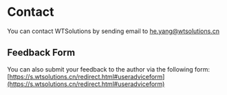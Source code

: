 # Contact

You can contact WTSolutions by sending email to he.yang@wtsolutions.cn

## Feedback Form
  You can also submit your feedback to the author via the following form:
  [https://s.wtsolutions.cn/redirect.html#useradviceform](https://s.wtsolutions.cn/redirect.html#useradviceform)

<script async src="https://pagead2.googlesyndication.com/pagead/js/adsbygoogle.js?client=ca-pub-8772217510669640"
     crossorigin="anonymous"></script>
<ins class="adsbygoogle"
     style="display:block; text-align:center;"
     data-ad-layout="in-article"
     data-ad-format="fluid"
     data-ad-client="ca-pub-8772217510669640"
     data-ad-slot="2653271427"></ins>
<script>
     (adsbygoogle = window.adsbygoogle || []).push({});
</script>